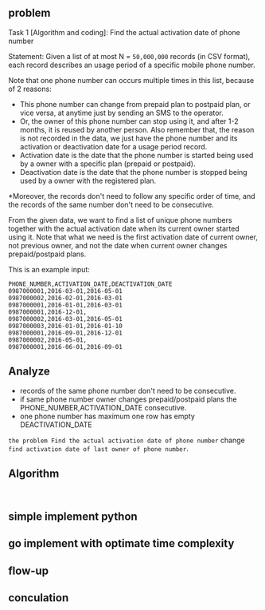 ## problem
Task 1 [Algorithm and coding]: Find the actual activation date of phone number

Statement:
Given a list of at most N = `50,000,000` records (in CSV format), each record describes an usage period of a specific mobile phone number. 

Note that one phone number can occurs multiple times in this list, because of 2 reasons:
-	This phone number can change from prepaid plan to postpaid plan, or vice versa, at anytime just by sending an SMS to the operator.
-	Or, the owner of this phone number can stop using it, and after 1-2 months, it is reused by another person.
Also remember that, the reason is not recorded in the data, we just have the phone number and its activation or deactivation date for a usage period record.
-	Activation date is the date that the phone number is started being used by a owner with a specific plan (prepaid or postpaid).
-	Deactivation date is the date that the phone number is stopped being used by a owner with the registered plan.

*Moreover, the records don't need to follow any specific order of time, and the records of the same number don't need to be consecutive. 

From the given data, we want to find a list of unique phone numbers together with the actual activation date when its current owner started using it. Note that what we need is the first activation date of current owner, not previous owner, and not the date when current owner changes prepaid/postpaid plans.

This is an example input:
```csv
PHONE_NUMBER,ACTIVATION_DATE,DEACTIVATION_DATE
0987000001,2016-03-01,2016-05-01
0987000002,2016-02-01,2016-03-01
0987000001,2016-01-01,2016-03-01
0987000001,2016-12-01,
0987000002,2016-03-01,2016-05-01
0987000003,2016-01-01,2016-01-10
0987000001,2016-09-01,2016-12-01
0987000002,2016-05-01,
0987000001,2016-06-01,2016-09-01
```
## Analyze 
-   records of the same phone number don't need to be consecutive.
-   if same phone number owner changes prepaid/postpaid plans the PHONE_NUMBER,ACTIVATION_DATE consecutive.
-   one phone number has maximum one row has empty DEACTIVATION_DATE

`the problem Find the actual activation date of phone number`
change `find activation date of last owner of phone number`.

## Algorithm
```
    
```
## simple implement python

## go implement with optimate time complexity

## flow-up

## conculation

